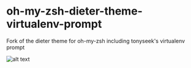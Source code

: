 # oh-my-zsh-dieter-theme-virtualenv-prompt
Fork of the dieter theme for oh-my-zsh including tonyseek's virtualenv prompt

![alt text](https://i.imgur.com/DKwtkHO.png)

